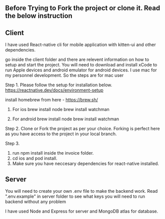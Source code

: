 ## Before Trying to Fork the project or clone it. Read the below instruction

## Client

I have used React-native cli for mobile application with kitten-ui and other dependencies.

go inside the client folder and there are relevent information on how to setup and start the project. You will need to download and install xCode to run Apple devices and android emulator for android devices. I use mac for my personnel development. So the steps are for mac user

Step 1.
Please follow the setup for installation below. https://reactnative.dev/docs/environment-setup

install homebrew from here - https://brew.sh/

  1. For ios 
     brew install node
     brew install watchman

  2. For android
     brew install node
     brew install watchman

Step 2.
Clone or Fork the project as per your choice. Forking is perfect here as you have access to the project in your local branch.

Step 3.
  1. run npm install inside the invoice folder. 
  2. cd ios and pod install.
  3. Make sure you have neccesary dependencies for react-native installed.

## Server

You will need to create your own .env file to make the backend work. Read ".env.example" in server folder to see what keys you will need to run backend without any problem

I have used Node and Express for server and MongoDB atlas for database. 
